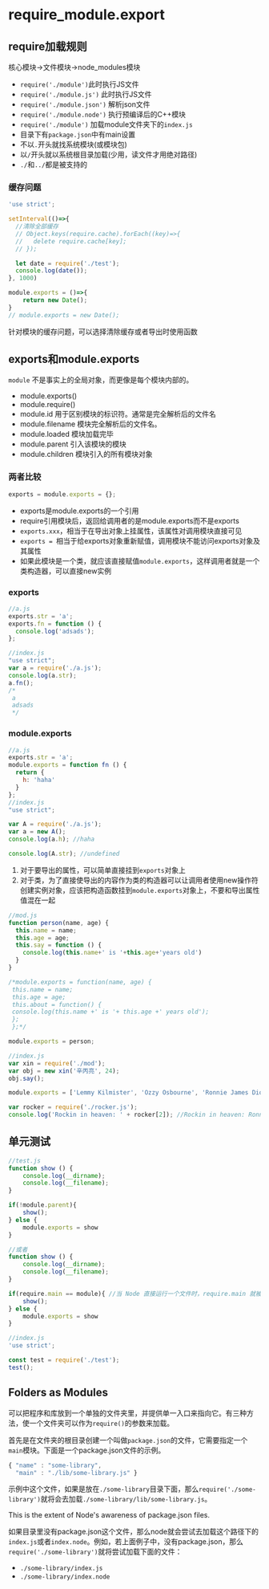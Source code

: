 # require_module.export

## require加载规则

核心模块->文件模块->node_modules模块

- `require('./module')`此时执行JS文件
- `require('./module.js')` 此时执行JS文件
- `require('./module.json')` 解析json文件
- `require('./module.node')` 执行预编译后的C++模块
- `require('./module')` 加载module文件夹下的`index.js`
- 目录下有`package.json`中有main设置
- 不以`.`开头就找系统模块(或模块包)
- 以`/`开头就以系统根目录加载(少用，读文件才用绝对路径)
- `./`和`../`都是被支持的

### 缓存问题

````javascript
'use strict';

setInterval(()=>{
  //清除全部缓存
  // Object.keys(require.cache).forEach((key)=>{
  //   delete require.cache[key];
  // });

  let date = require('./test');
  console.log(date());
}, 1000)

module.exports = ()=>{
    return new Date();
}
// module.exports = new Date();
````

针对模块的缓存问题，可以选择清除缓存或者导出时使用函数

## exports和module.exports

 `module` 不是事实上的全局对象，而更像是每个模块内部的。

- module.exports()
- module.require()
- module.id 用于区别模块的标识符。通常是完全解析后的文件名
- module.filename 模块完全解析后的文件名。
- module.loaded 模块加载完毕
- module.parent 引入该模块的模块
- module.children 模块引入的所有模块对象

### 两者比较

```javascript
exports = module.exports = {};  
```

- exports是module.exports的一个引用
- require引用模块后，返回给调用者的是module.exports而不是exports
- `exports.xxx`，相当于在导出对象上挂属性，该属性对调用模块直接可见
- `exports = `相当于给exports对象重新赋值，调用模块不能访问exports对象及其属性
- 如果此模块是一个类，就应该直接赋值`module.exports`，这样调用者就是一个类构造器，可以直接new实例

### exports

```javascript
//a.js
exports.str = 'a';
exports.fn = function () {
  console.log('adsads');
};

//index.js
"use strict";
var a = require('./a.js');
console.log(a.str);
a.fn();
/*
 a
 adsads
 */
```

### module.exports

```javascript
//a.js
exports.str = 'a';
module.exports = function fn () {
  return {
    h: 'haha'
  }
};
//index.js
"use strict";

var A = require('./a.js');
var a = new A();
console.log(a.h); //haha

console.log(A.str); //undefined
```

1. 对于要导出的属性，可以简单直接挂到`exports`对象上
2. 对于类，为了直接使导出的内容作为类的构造器可以让调用者使用new操作符创建实例对象，应该把构造函数挂到`module.exports`对象上，不要和导出属性值混在一起

```javascript
//mod.js
function person(name, age) {
  this.name = name;
  this.age = age;
  this.say = function () {
    console.log(this.name+' is '+this.age+'years old')
  }
}

/*module.exports = function(name, age) {
 this.name = name;
 this.age = age;
 this.about = function() {
 console.log(this.name +' is '+ this.age +' years old');
 };
 };*/

module.exports = person;

//index.js
var xin = require('./mod');
var obj = new xin('辛丙亮', 24);
obj.say();

module.exports = ['Lemmy Kilmister', 'Ozzy Osbourne', 'Ronnie James Dio', 'Steven Tyler', 'Mick Jagger'];

var rocker = require('./rocker.js');
console.log('Rockin in heaven: ' + rocker[2]); //Rockin in heaven: Ronnie James Dio
```

## 单元测试

```javascript
//test.js
function show () {
    console.log(__dirname);
    console.log(__filename);
}

if(!module.parent){
    show();
} else {
    module.exports = show
}

//或者
function show () {
    console.log(__dirname);
    console.log(__filename);
}

if(require.main == module){ //当 Node 直接运行一个文件时，require.main 就被设置为它的 module
    show();
} else {
    module.exports = show
}

//index.js
'use strict';

const test = require('./test');
test();
```

## Folders as Modules

可以把程序和库放到一个单独的文件夹里，并提供单一入口来指向它。有三种方法，使一个文件夹可以作为`require()`的参数来加载。

首先是在文件夹的根目录创建一个叫做`package.json`的文件，它需要指定一个`main`模块。下面是一个package.json文件的示例。

```javascript
{ "name" : "some-library",
  "main" : "./lib/some-library.js" }
```

示例中这个文件，如果是放在`./some-library`目录下面，那么`require('./some-library')`就将会去加载`./some-library/lib/some-library.js`。

This is the extent of Node's awareness of package.json files.

如果目录里没有package.json这个文件，那么node就会尝试去加载这个路径下的`index.js`或者`index.node`。例如，若上面例子中，没有package.json，那么`require('./some-library')`就将尝试加载下面的文件：

- `./some-library/index.js`
- `./some-library/index.node`









